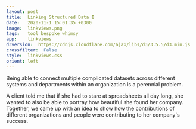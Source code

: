 ```yaml
---
layout: post
title:  Linking Structured Data I
date:   2020-11-1 15:01:35 +0300
image:  linkviews.png
tags:   tool bespoke whimsy
app:    linkviews
d3version:  https://cdnjs.cloudflare.com/ajax/libs/d3/3.5.5/d3.min.js
crossfilter:  False
style:  linkviews.css
orient: left
---
```


Being able to connect multiple complicated datasets across different systems and departments within an organization is a perennial problem.

A client told me that if she had to stare at spreadsheets all day long, she wanted to also be able to portray how beautiful she found her company. Together, we came up with an idea to show how the contributions of different organizations and people were contributing to her company's success.
